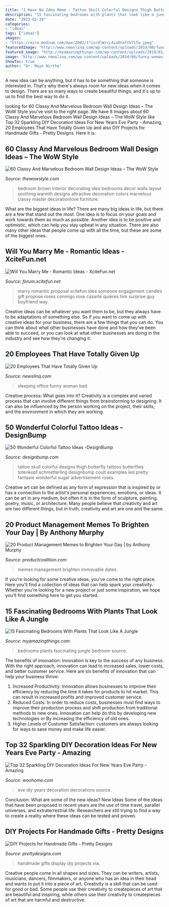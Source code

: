 ```yaml
---
title: "I Have No Idea Meme : Tattoo Skull Colorful Designs Thigh Butterfly Tattoos Butterflies Totenkopf Schmetterling Designbump Coult Examples Led Pretty Fantasie Wonderful Sugar Advertisement Roses"
description: "15 fascinating bedrooms with plants that look like a jungle"
date: "2023-01-19"
categories:
- "ideas"
tags: ["ideas"]
images:
- "https://miro.medium.com/max/2002/1*iurdlWrcL4iaOVnFIkY1Tw.jpeg"
featuredImage: "http://www.newslinq.com/wp-content/uploads/2014/08/funny-woman-sleeping-office.jpg"
featured_image: "http://myamazingthings.com/wp-content/uploads/2018/01/bedroom-plants-2.jpg"
image: "http://www.newslinq.com/wp-content/uploads/2014/08/funny-woman-sleeping-office.jpg"
ShowToc: true
author: "Dr. Maye Hirthe"
---
```



A new idea can be anything, but it has to be something that someone is interested in. That's why there's always room for new ideas when it comes to design. There are so many ways to create beautiful things, and it's up to us to find the best way to do it.

	

		
looking for 60 Classy And Marvelous Bedroom Wall Design Ideas – The WoW Style you've visit to the right page. We have 8 Images about 60 Classy And Marvelous Bedroom Wall Design Ideas – The WoW Style like Top 32 Sparkling DIY Decoration Ideas For New Years Eve Party - Amazing, 20 Employees That Have Totally Given Up and also DIY Projects for Handmade Gifts - Pretty Designs. Here it is:
		
    
## 60 Classy And Marvelous Bedroom Wall Design Ideas – The WoW Style

<img loading=lazy src="http://thewowstyle.com/wp-content/uploads/2016/08/Brown-Bedroom-Wall-Decorating-Ideas.jpg" onerror="this.onerror=null;this.src='https://tse4.mm.bing.net/th?id=OIP.qwollvODsvp9cH86PDajAgHaJ4&amp;pid=15.1';" alt="60 Classy And Marvelous Bedroom Wall Design Ideas – The WoW Style">

_Source: thewowstyle.com_

>bedroom brown interior decorating idea bedrooms decor walls layout soothing warmth designs attractive decoration colors marvelous classy master decorationlove furniture. 

	

What are the biggest ideas in life?
There are many big ideas in life, but there are a few that stand out the most. One idea is to focus on your goals and work towards them as much as possible. Another idea is to be positive and optimistic, which can help you stay upbeat in any situation. There are also many other ideas that people come up with all the time, but these are some of the biggest ones.

    
## Will You Marry Me - Romantic Ideas - XciteFun.net

<img loading=lazy src="http://img.xcitefun.net/users/2014/07/361368,xcitefun-marry-me-idea-7.jpg" onerror="this.onerror=null;this.src='https://tse3.mm.bing.net/th?id=OIP.j-qJFIprCgZVh38BYuBK4AHaHa&amp;pid=15.1';" alt="Will You Marry Me - Romantic Ideas - XciteFun.net">

_Source: forum.xcitefun.net_

>marry romantic proposal xcitefun idea someone engagement candles gift propose roses conmigo rose casarte quieres him surprise guy boyfriend way. 

	

Creative ideas can be whatever you want them to be, but they always have to be adaptations of something else. So if you want to come up with creative ideas for your business, there are a few things that you can do. You can think about what other businesses have done and how they've been able to succeed, or you can look at what other businesses are doing in the industry and see how they're changing it.

    
## 20 Employees That Have Totally Given Up

<img loading=lazy src="http://www.newslinq.com/wp-content/uploads/2014/08/funny-woman-sleeping-office.jpg" onerror="this.onerror=null;this.src='https://tse4.mm.bing.net/th?id=OIP.T4RMYYrAjnUXTdQL1sPX7AHaFj&amp;pid=15.1';" alt="20 Employees That Have Totally Given Up">

_Source: newslinq.com_

>sleeping office funny woman bad. 

	

Creative process: What goes into it?
Creativity is a complex and varied process that can involve different things from brainstorming to designing. It can also be influenced by the person working on the project, their skills, and the environment in which they are working.

    
## 50 Wonderful Colorful Tattoo Ideas -DesignBump

<img loading=lazy src="http://cdn.designbump.com/wp-content/uploads/2015/12/Colorful-Skull-Tattoo.jpg" onerror="this.onerror=null;this.src='https://tse1.mm.bing.net/th?id=OIP.g_U_GkErZaXEq_Bpn6pJfAHaLH&amp;pid=15.1';" alt="50 Wonderful Colorful Tattoo Ideas -DesignBump">

_Source: designbump.com_

>tattoo skull colorful designs thigh butterfly tattoos butterflies totenkopf schmetterling designbump coult examples led pretty fantasie wonderful sugar advertisement roses. 

	

Creative art can be defined as any form of expression that is inspired by or has a connection to the artist's personal experiences, emotions, or ideas. It can be art in any medium, but often it is in the form of sculpture, painting, poetry, music, or architecture. Many people believe that creativity and art are two different things, but in truth, creativity and art are one and the same.

    
## 20 Product Management Memes To Brighten Your Day | By Anthony Murphy

<img loading=lazy src="https://miro.medium.com/max/2002/1*iurdlWrcL4iaOVnFIkY1Tw.jpeg" onerror="this.onerror=null;this.src='https://tse3.mm.bing.net/th?id=OIP.Lu57rF0h8JOYrksVXpysPQHaOL&amp;pid=15.1';" alt="20 Product Management Memes to Brighten Your Day | by Anthony Murphy">

_Source: productcoalition.com_

>memes management brighten immovable dates. 

	

If you're looking for some creative ideas, you've come to the right place. Here you'll find a collection of ideas that can help spark your creativity. Whether you're looking for a new project or just some inspiration, we hope you'll find something here to get you started.

    
## 15 Fascinating Bedrooms With Plants That Look Like A Jungle

<img loading=lazy src="http://myamazingthings.com/wp-content/uploads/2018/01/bedroom-plants-2.jpg" onerror="this.onerror=null;this.src='https://tse3.mm.bing.net/th?id=OIP.EX-M7pl48jsMIB9VjpqRRgHaKV&amp;pid=15.1';" alt="15 Fascinating Bedrooms With Plants That Look Like A Jungle">

_Source: myamazingthings.com_

>bedrooms plants fascinating jungle bedroom source. 

	

The benefits of innovation:
Innovation is key to the success of any business. With the right approach, innovation can lead to increased sales, lower costs, and better customer service. Here are six benefits of innovation that can help your business thrive: 
1. Increased Productivity: Innovation allows businesses to improve their efficiency by reducing the time it takes for products to hit market. This can result in increased profits and improved customer service. 
2. Reduced Costs: In order to reduce costs, businesses must find ways to improve their production process and shift production from traditional methods to new ones. Innovation can help do this by developing new technologies or By increasing the efficiency of old ones. 
3. Higher Levels of Customer Satisfaction: customers are always looking for ways to save money and make life easier.

    
## Top 32 Sparkling DIY Decoration Ideas For New Years Eve Party - Amazing

<img loading=lazy src="https://www.woohome.com/wp-content/uploads/2013/12/diy-new-year-eve-decorations-21-2.jpg" onerror="this.onerror=null;this.src='https://tse4.mm.bing.net/th?id=OIP.f8hsdleHANwB8YE46GU2bgHaLE&amp;pid=15.1';" alt="Top 32 Sparkling DIY Decoration Ideas For New Years Eve Party - Amazing">

_Source: woohome.com_

>eve diy years decoration decorations source. 

	

Conclusion: What are some of the new ideas?
New Ideas
Some of the ideas that have been proposed in recent years are the use of time travel, parallel universes, and extraterrestrial life. Researchers are still trying to find a way to create a reality where these ideas can be tested and proven.

    
## DIY Projects For Handmade Gifts - Pretty Designs

<img loading=lazy src="http://www.prettydesigns.com/wp-content/uploads/2014/07/Photo-Display.jpg" onerror="this.onerror=null;this.src='https://tse2.mm.bing.net/th?id=OIP.QHXW6PI1VmLDhq8AkHnTMwAAAA&amp;pid=15.1';" alt="DIY Projects for Handmade Gifts - Pretty Designs">

_Source: prettydesigns.com_

>handmade gifts display diy projects via. 

	

Creative people come in all shapes and sizes. They can be writers, artists, musicians, dancers, filmmakers, or anyone who has an idea in their head and wants to put it into a piece of art. Creativity is a skill that can be used for good or bad. Some people use their creativity to createpieces of art that are beautiful and inspiring, while others use their creativity to createpieces of art that are harmful and destructive.

